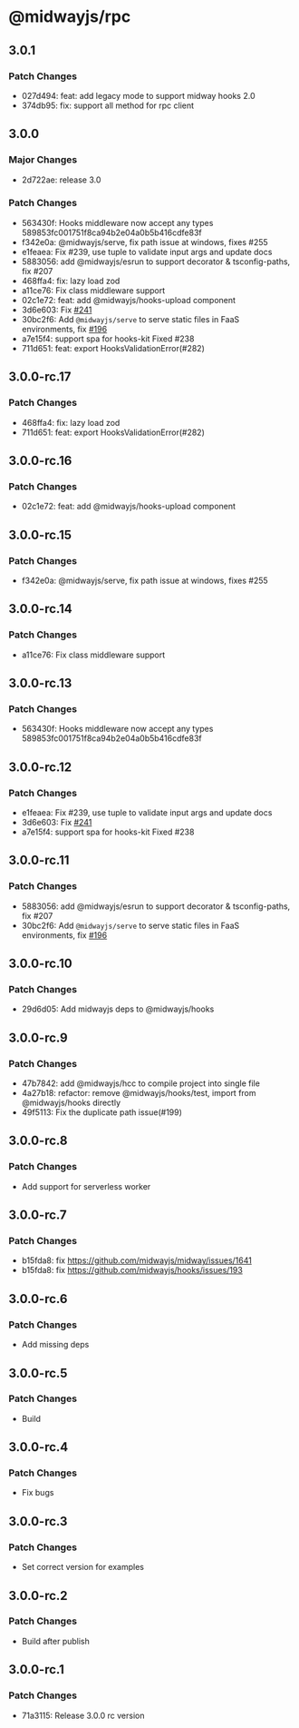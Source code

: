 # @midwayjs/rpc

## 3.0.1

### Patch Changes

- 027d494: feat: add legacy mode to support midway hooks 2.0
- 374db95: fix: support all method for rpc client

## 3.0.0

### Major Changes

- 2d722ae: release 3.0

### Patch Changes

- 563430f: Hooks middleware now accept any types 589853fc001751f8ca94b2e04a0b5b416cdfe83f
- f342e0a: @midwayjs/serve, fix path issue at windows, fixes #255
- e1feaea: Fix #239, use tuple to validate input args and update docs
- 5883056: add @midwayjs/esrun to support decorator & tsconfig-paths, fix #207
- 468ffa4: fix: lazy load zod
- a11ce76: Fix class middleware support
- 02c1e72: feat: add @midwayjs/hooks-upload component
- 3d6e603: Fix [#241](https://github.com/midwayjs/hooks/issues/241)
- 30bc2f6: Add `@midwayjs/serve` to serve static files in FaaS environments, fix [#196](https://github.com/midwayjs/hooks/issues/196)
- a7e15f4: support spa for hooks-kit Fixed #238
- 711d651: feat: export HooksValidationError(#282)

## 3.0.0-rc.17

### Patch Changes

- 468ffa4: fix: lazy load zod
- 711d651: feat: export HooksValidationError(#282)

## 3.0.0-rc.16

### Patch Changes

- 02c1e72: feat: add @midwayjs/hooks-upload component

## 3.0.0-rc.15

### Patch Changes

- f342e0a: @midwayjs/serve, fix path issue at windows, fixes #255

## 3.0.0-rc.14

### Patch Changes

- a11ce76: Fix class middleware support

## 3.0.0-rc.13

### Patch Changes

- 563430f: Hooks middleware now accept any types 589853fc001751f8ca94b2e04a0b5b416cdfe83f

## 3.0.0-rc.12

### Patch Changes

- e1feaea: Fix #239, use tuple to validate input args and update docs
- 3d6e603: Fix [#241](https://github.com/midwayjs/hooks/issues/241)
- a7e15f4: support spa for hooks-kit Fixed #238

## 3.0.0-rc.11

### Patch Changes

- 5883056: add @midwayjs/esrun to support decorator & tsconfig-paths, fix #207
- 30bc2f6: Add `@midwayjs/serve` to serve static files in FaaS environments, fix [#196](https://github.com/midwayjs/hooks/issues/196)

## 3.0.0-rc.10

### Patch Changes

- 29d6d05: Add midwayjs deps to @midwayjs/hooks

## 3.0.0-rc.9

### Patch Changes

- 47b7842: add @midwayjs/hcc to compile project into single file
- 4a27b18: refactor: remove @midwayjs/hooks/test, import from @midwayjs/hooks directly
- 49f5113: Fix the duplicate path issue(#199)

## 3.0.0-rc.8

### Patch Changes

- Add support for serverless worker

## 3.0.0-rc.7

### Patch Changes

- b15fda8: fix https://github.com/midwayjs/midway/issues/1641
- b15fda8: fix https://github.com/midwayjs/hooks/issues/193

## 3.0.0-rc.6

### Patch Changes

- Add missing deps

## 3.0.0-rc.5

### Patch Changes

- Build

## 3.0.0-rc.4

### Patch Changes

- Fix bugs

## 3.0.0-rc.3

### Patch Changes

- Set correct version for examples

## 3.0.0-rc.2

### Patch Changes

- Build after publish

## 3.0.0-rc.1

### Patch Changes

- 71a3115: Release 3.0.0 rc version
